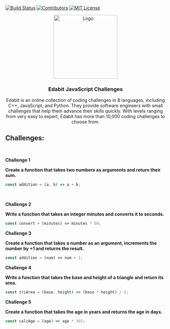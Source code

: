 <!-- PROJECT SHIELDS -->

[![Build Status][build-shield]]()
[![Contributors][contributors-shield]]()
[![MIT License][license-shield]][license-url]

[build-shield]: https://img.shields.io/badge/build-passing-brightgreen.svg?style=flat-square
[contributors-shield]: https://img.shields.io/badge/contributors-1-orange.svg?style=flat-square
[license-shield]: https://img.shields.io/badge/license-MIT-blue.svg?style=flat-square
[license-url]: https://choosealicense.com/licenses/mit

<p align="center">
  <a href="https://edabit.com">
    <img src="https://s3.amazonaws.com/edabit-images/monster003.png" alt="Logo" width="200" height="200">
  </a>

<h3 align="center">Edabit JavaScript Challenges</h3>
<p align="center">
    Edabit is an online collection of coding challenges in 8 languages, including C++, JavaScript, and Python. They provide software engineers with small challenges that help them advance their skills quickly. With levels ranging from very easy to expert, Edabit has more than 10,000 coding challenges to choose from.
</p>

<h2>Challenges: </h2>
<br>

**Challenge 1**
<br>

**Create a function that takes two numbers as arguments and return their sum.**

```javascript
const addition = (a, b) => a + b;
```

<br>

**Challenge 2**
<br>

**Write a function that takes an integer minutes and converts it to seconds.**

```javascript
const convert = (minutes) => minutes * 60;
```

**Challenge 3**
<br>

**Create a function that takes a number as an argument, increments the number by +1 and returns the result.**

```javascript
const addition = (num) => num + 1;
```

**Challenge 4**
<br>

**Write a function that takes the base and height of a triangle and return its area.**

```javascript
const triArea = (base, height) => (base * height) / 2;
```

**Challenge 5**
<br>

**Create a function that takes the age in years and returns the age in days.**

```javascript
const calcAge = (age) => age * 365;
```
